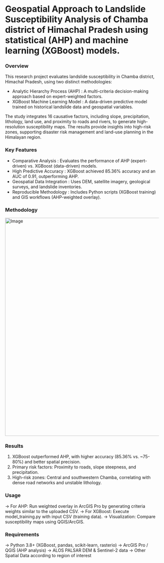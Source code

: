 <h1>Geospatial Approach to Landslide Susceptibility Analysis of Chamba district of Himachal Pradesh using statistical (AHP) and machine learning (XGBoost) models.</h1>

<h3>Overview</h3>
<p>This research project evaluates landslide susceptibility in Chamba district, Himachal Pradesh, using two distinct methodologies:
    <ul>
        <li>Analytic Hierarchy Process (AHP) : A multi-criteria decision-making approach based on expert-weighted factors.</li>
        <li>XGBoost Machine Learning Model : A data-driven predictive model trained on historical landslide data and geospatial variables.</li>
    </ul>
    The study integrates 16 causative factors, including slope, precipitation, lithology, land use, and proximity to roads and rivers, to generate high-resolution susceptibility maps. The results provide insights into high-risk zones, supporting disaster risk management and land-use planning in the Himalayan region.
</p>

<h3>Key Features</h3>
<ul>
    <li>Comparative Analysis : Evaluates the performance of AHP (expert-driven) vs. XGBoost (data-driven) models.</li>
    <li>High Predictive Accuracy : XGBoost achieved 85.36% accuracy and an AUC of 0.91, outperforming AHP.</li>
    <li>Geospatial Data Integration : Uses DEM, satellite imagery, geological surveys, and landslide inventories.</li>
    <li>Reproducible Methodology : Includes Python scripts (XGBoost training) and GIS workflows (AHP-weighted overlay).</li>
</ul>

<h3>Methodology</h3>
<img width="1063" height="712" alt="Image" src="https://github.com/user-attachments/assets/1b84fd64-5c07-48c7-95d6-bce69a76c0a8" />

<h3>Results</h3>
<ol>
    <li>XGBoost outperformed AHP, with higher accuracy (85.36% vs. ~75-80%) and better spatial precision.</li>
    <li>Primary risk factors: Proximity to roads, slope steepness, and precipitation.</li>
    <li>High-risk zones: Central and southwestern Chamba, correlating with dense road networks and unstable lithology.</li>
</ol>

<h3>Usage</h3>
-> For AHP: Run weighted overlay in ArcGIS Pro by generating criteria weights similar to the uploaded CSV.
-> For XGBoost: Execute model_training.py with input CSV (training data).
-> Visualization: Compare susceptibility maps using QGIS/ArcGIS.

<h3>Requirements</h3>
-> Python 3.8+ (XGBoost, pandas, scikit-learn, rasterio)
-> ArcGIS Pro / QGIS (AHP analysis)
-> ALOS PALSAR DEM & Sentinel-2 data
-> Other Spatial Data according to region of interest
